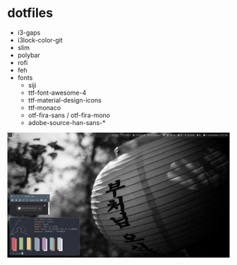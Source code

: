 # dotfiles

* i3-gaps
* i3lock-color-git
* slim
* polybar
* rofi
* feh
* fonts
  - siji
  - ttf-font-awesome-4
  - ttf-material-design-icons
  - ttf-monaco
  - otf-fira-sans / otf-fira-mono
  - adobe-source-han-sans-*

![alt text](https://raw.githubusercontent.com/HanGhoul/dotfiles/master/2018-09-06-151536_1920x1080_scrot.png "scrot")
